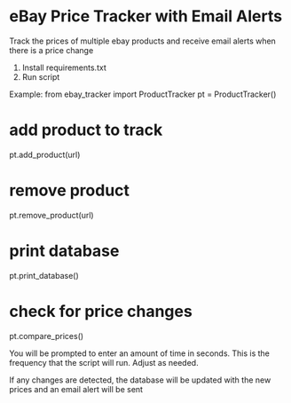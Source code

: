 # eBay Price Tracker with Email Alerts

Track the prices of multiple ebay products and receive email alerts when there is a price change

1. Install requirements.txt
2. Run script

Example:
from ebay_tracker import ProductTracker
pt = ProductTracker()

# add product to track
pt.add_product(url)

# remove product
pt.remove_product(url)

# print database
pt.print_database()

# check for price changes
pt.compare_prices()

You will be prompted to enter an amount of time in seconds. This is the frequency that the script will run. Adjust as needed.

If any changes are detected, the database will be updated with the new prices and an email alert will be sent
